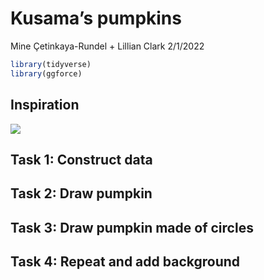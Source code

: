 Kusama’s pumpkins
================
Mine Çetinkaya-Rundel + Lillian Clark
2/1/2022

``` r
library(tidyverse)
library(ggforce)
```

## Inspiration

![](images/kusamas-pumpkins.jpeg)

## Task 1: Construct data

## Task 2: Draw pumpkin

## Task 3: Draw pumpkin made of circles

## Task 4: Repeat and add background
